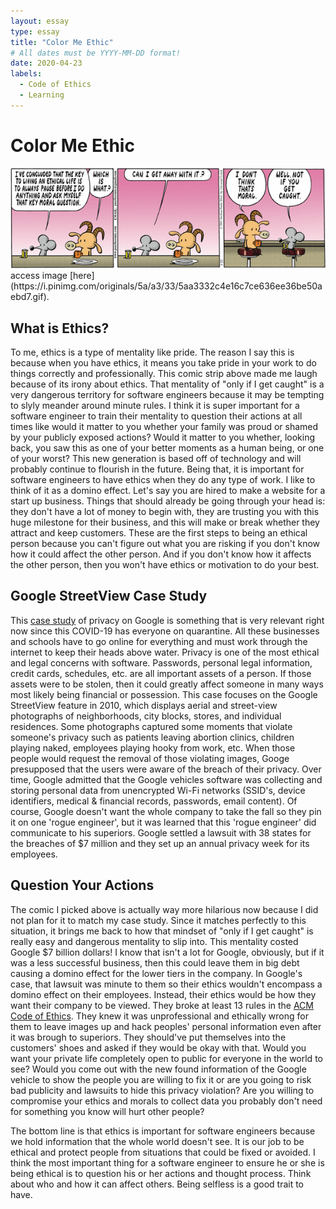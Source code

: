 ```yaml
---
layout: essay
type: essay
title: "Color Me Ethic"
# All dates must be YYYY-MM-DD format!
date: 2020-04-23
labels:
  - Code of Ethics
  - Learning
---
```


# Color Me Ethic

<img class="ui medium floated image" src="../images/comic.png">
access image [here](https://i.pinimg.com/originals/5a/a3/33/5aa3332c4e16c7ce636ee36be50aebd7.gif).

## What is Ethics?

To me, ethics is a type of mentality like pride.  The reason I say this is because when you have ethics, it means you take pride in your work to do things correctly and professionally.  This comic strip above made me laugh because of its irony about ethics.  That mentality of "only if I get caught" is a very dangerous territory for software engineers because it may be tempting to slyly meander around minute rules.  I think it is super important for a software engineer to train their mentality to question their actions at all times like would it matter to you whether your family was proud or shamed by your publicly exposed actions? Would it matter to you whether, looking back, you saw this as one of your better moments as a human being, or one of your worst? This new generation is based off of technology and will probably continue to flourish in the future.  Being that, it is important for software engineers to have ethics when they do any type of work.  I like to think of it as a domino effect.  Let's say you are hired to make a website for a start up business.  Things that should already be going through your head is: they don't have a lot of money to begin with, they are trusting you with this huge milestone for their business, and this will make or break whether they attract and keep customers.  These are the first steps to being an ethical person because you can't figure out what you are risking if you don't know how it could affect the other person.  And if you don't know how it affects the other person, then you won't have ethics or motivation to do your best.  

## Google StreetView Case Study

This [case study](http://courses.ics.hawaii.edu/ics314s20/morea/ethics/experience-se-ethics-case-study-privacy.html) of privacy on Google is something that is very relevant right now since this COVID-19 has everyone on quarantine.  All these businesses and schools have to go online for everything and must work through the internet to keep their heads above water.  Privacy is one of the most ethical and legal concerns with software.  Passwords, personal legal information, credit cards, schedules, etc. are all important assets of a person.  If those assets were to be stolen, then it could greatly affect someone in many ways most likely being financial or possession.  This case focuses on the Google StreetView feature in 2010, which displays aerial and street-view photographs of neighborhoods, city blocks, stores, and individual residences.  Some photographs captured some moments that violate someone's privacy such as patients leaving abortion clinics, children playing naked, employees playing hooky from work, etc.  When those people would request the removal of those violating images, Googe presupposed that the users were aware of the breach of their privacy.  Over time, Google admitted that the Google vehicles software was collecting and storing personal data from unencrypted Wi-Fi networks (SSID's, device identifiers, medical & financial records, passwords, email content).  Of course, Google doesn't want the whole company to take the fall so they pin it on one 'rogue engineer', but it was learned that this 'rogue engineer' did communicate to his superiors.  Google settled a lawsuit with 38 states for the breaches of $7 million and they set up an annual privacy week for its employees.  

## Question Your Actions

The comic I picked above is actually way more hilarious now because I did not plan for it to match my case study.  Since it matches perfectly to this situation, it brings me back to how that mindset of "only if I get caught" is really easy and dangerous mentality to slip into.  This mentality costed Google $7 billion dollars!  I know that isn't a lot for Google, obviously, but if it was a less successful business, then this could leave them in big debt causing a domino effect for the lower tiers in the company.  In Google's case, that lawsuit was minute to them so their ethics wouldn't encompass a domino effect on their employees.  Instead, their ethics would be how they want their company to be viewed.  They broke at least 13 rules in the [ACM Code of Ethics](https://www.acm.org/code-of-ethics).  They knew it was unprofessional and ethically wrong for them to leave images up and hack peoples' personal information even after it was brough to superiors.  They should've put themselves into the customers' shoes and asked if they would be okay with that.  Would you want your private life completely open to public for everyone in the world to see?  Would you come out with the new found information of the Google vehicle to show the people you are willing to fix it or are you going to risk bad publicity and lawsuits to hide this privacy violation?  Are you willing to compromise your ethics and morals to collect data you probably don't need for something you know will hurt other people?  

The bottom line is that ethics is important for software engineers because we hold information that the whole world doesn't see.  It is our job to be ethical and protect people from situations that could be fixed or avoided.  I think the most important thing for a software engineer to ensure he or she is being ethical is to question his or her actions and thought process.  Think about who and how it can affect others.  Being selfless is a good trait to have. 
